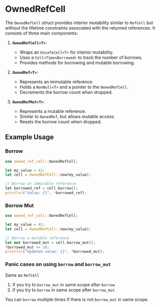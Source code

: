 # OwnedRefCell

The `OwnedRefCell` struct provides interior mutability similar to `RefCell` but without the lifetime constraints associated with the returned references. It consists of three main components:

1. **`OwnedRefCell<T>`**:
   - Wraps an `UnsafeCell<T>` for interior mutability.
   - Uses a `Cell<TimesBorrowed>` to track the number of borrows.
   - Provides methods for borrowing and mutable borrowing.

2. **`OwnedRef<T>`**:
   - Represents an immutable reference.
   - Holds a `NonNull<T>` and a pointer to the `OwnedRefCell`.
   - Decrements the borrow count when dropped.

3. **`OwnedRefMut<T>`**:
   - Represents a mutable reference.
   - Similar to `OwnedRef`, but allows mutable access.
   - Resets the borrow count when dropped.

## Example Usage

### Borrow

```rust
use owned_ref_cell::OwnedRefCell;

let my_value = 42;
let cell = OwnedRefCell::new(my_value);

// Borrow an immutable reference
let borrowed_ref = cell.borrow();
println!("Value: {}", *borrowed_ref);
```

### Borrow Mut

```rust
use owned_ref_cell::OwnedRefCell;

let my_value = 42;
let cell = OwnedRefCell::new(my_value);

// Borrow a mutable reference
let mut borrowed_mut = cell.borrow_mut();
*borrowed_mut += 10;
println!("Updated value: {}", *borrowed_mut);
```

### Panic cases on using `borrow` and `borrow_mut`

Same as `RefCell`

1. If you try to `borrow_mut` in same scope after `borrow`
2. If you try to `borrow` in same scope after `borrow_mut`

You can `borrow` multiple times if there is not `borrow_mut` in same scope.

